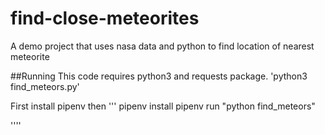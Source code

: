 # find-close-meteorites
A demo project that uses nasa data and python to find location of nearest meteorite

##Running
This code requires python3 and requests package.
'python3 find_meteors.py'

First install pipenv then
'''
pipenv install
pipenv run "python find_meteors"

''''
